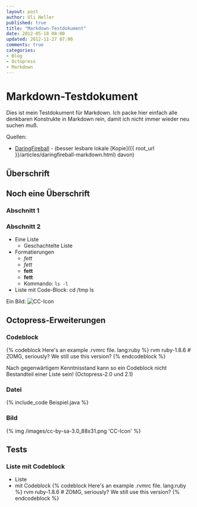 ```yaml
---
layout: post
author: Uli Heller
published: true
title: "Markdown-Testdokument"
date: 2012-05-18 08:00
updated: 2012-11-27 07:00
comments: true
categories: 
- Blog
- Octopress
- Markdown
---
```


Markdown-Testdokument
=====================

Dies ist mein Testdokument für Markdown. Ich packe hier einfach alle denkbaren Konstrukte in Markdown rein, damit ich nicht immer wieder neu suchen muß.

<!-- more -->

Quellen:

* [DaringFireball](http://daringfireball.net/projects/markdown/) - (besser lesbare lokale [Kopie]({{ root_url }}/articles/daringfireball-markdown.html) davon)

Überschrift
-----------

Noch eine Überschrift
---------------------

### Abschnitt 1 ###

### Abschnitt 2 ###

* Eine Liste
    * Geschachtelte Liste
* Formatierungen
    * _fett_
    * *fett*
    * __fett__
    * **fett**
    * Kommando: `ls -l`
* Liste mit Code-Block:
        cd /tmp
        ls

Ein Bild: ![CC-Icon](/images/cc-by-sa-3.0_88x31.png)

Octopress-Erweiterungen
-----------------------

### Codeblock

{% codeblock Here's an example .rvmrc file. lang:ruby %}
rvm ruby-1.8.6 # ZOMG, seriously? We still use this version?
{% endcodeblock %}

Nach gegenwärtigem Kenntnisstand kann so ein Codeblock nicht Bestandteil einer Liste sein! (Octopress-2.0 und 2.1)

### Datei

{% include_code Beispiel.java %}

### Bild

{% img /images/cc-by-sa-3.0_88x31.png 'CC-Icon' %}

Tests
-----

### Liste mit Codeblock

* Liste
* mit Codeblock
    {% codeblock Here's an example .rvmrc file. lang:ruby %}
    rvm ruby-1.8.6 # ZOMG, seriously? We still use this version?
    {% endcodeblock %}
